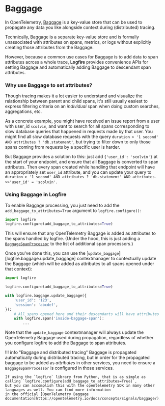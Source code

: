 # Baggage

In OpenTelemetry, [Baggage](https://opentelemetry.io/docs/concepts/signals/baggage/) is a key-value store that can be
used to propagate any data you like alongside context during (distributed) tracing.

Technically, Baggage is a separate key-value store and is formally unassociated with attributes on spans, metrics, or
logs without explicitly creating those attributes from the Baggage.

However, because a common use cases for Baggage is to add data to span attributes across a whole trace, **Logfire**
provides convenience APIs for setting Baggage and automatically adding Baggage to descendant span attributes.

### Why use Baggage to set attributes?

Though tracing makes it a lot easier to understand and visualize the relationship between parent and child spans,
it's still usually easiest to express filtering criteria on an _individual_ span when doing custom searches,
aggregations, etc.

As a concrete example, you might have received an issue report from a user with user_id `scolvin`, and want to
search for all spans corresponding to slow database queries that happened in requests made by that user. You might find
all slow database requests with the query `duration > '1 second' AND attributes ? 'db.statement'`, but trying to filter
down to only those spans coming from requests by a specific user is harder.

But Baggage provides a solution to this: just add `{'user_id': 'scolvin'}` at the start of your endpoint, and
ensure that all Baggage is converted to span attributes. Then every span created while handling that endpoint will
have an appropriately set `user_id` attribute, and you can update your query to
`duration > '1 second' AND attributes ? 'db.statement' AND attributes->>'user_id' = 'scolvin'`.

### Using Baggage in Logfire

To enable Baggage processing, you just need to add the `add_baggage_to_attributes=True` argument to `logfire.configure()`:

```python
import logfire
logfire.configure(add_baggage_to_attributes=True)
```

This will ensure that any OpenTelemetry Baggage is added as attributes to the spans handled by logfire.
(Under the hood, this is just adding a [`BaggageSpanProcessor`](https://github.com/open-telemetry/opentelemetry-python-contrib/tree/main/processor/opentelemetry-processor-baggage) to the list of additional span processors.)

Once you've done this, you can use the [`update_baggage`][logfire.baggage.update_baggage] contextmanager to contextually update the Baggage (which will
be added as attributes to all spans opened under that context):

```python
import logfire

logfire.configure(add_baggage_to_attributes=True)

with logfire.baggage.update_baggage({
    'user_id': '123',
    'session': 'abcdef',
}):
    # All spans opened here and their descendants will have attributes user_id='123' and session='abcdef'
    with logfire.span('inside-baggage-span'):
        ...
```

Note that the `update_baggage` contextmanager will always update the OpenTelemetry Baggage used during propagation,
regardless of whether you configure logfire to add the Baggage to span attributes.

!!! info "Baggage and distributed tracing"
    Baggage is propagated automatically during distributed tracing, but in order for the propagated baggage to be
    added as _attributes_ in other services, you need to ensure a `BaggageSpanProcessor` is configured in those services.

    If using the `logfire` library from Python, that is as simple as calling `logfire.configure(add_baggage_to_attributes=True)`,
    but you can accomplish this with the opentelemetry SDK in many other languages as well. You can find more information
    in the official [OpenTelemetry Baggage documentation]https://opentelemetry.io/docs/concepts/signals/baggage/).
